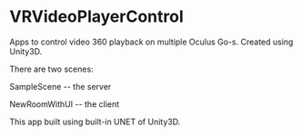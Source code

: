# VRVideoPlayerControl
Apps to control video 360 playback on multiple Oculus Go-s.
Created using Unity3D.

There are two scenes:

SampleScene -- the server

NewRoomWithUI -- the client

This app built using built-in UNET of Unity3D.


